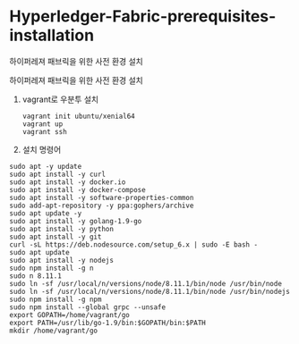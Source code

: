 # Hyperledger-Fabric-prerequisites-installation
하이퍼레져 패브릭을 위한 사전 환경 설치

하이퍼레져 패브릭을 위한 사전 환경 설치

1. vagrant로 우분투 설치

   ```
   vagrant init ubuntu/xenial64
   vagrant up
   vagrant ssh
   ```

2. 설치 명령어

```
sudo apt -y update
sudo apt install -y curl
sudo apt install -y docker.io
sudo apt install -y docker-compose
sudo apt install -y software-properties-common
sudo add-apt-repository -y ppa:gophers/archive
sudo apt update -y
sudo apt install -y golang-1.9-go
sudo apt install -y python
sudo apt install -y git
curl -sL https://deb.nodesource.com/setup_6.x | sudo -E bash -
sudo apt update
sudo apt install -y nodejs
sudo npm install -g n
sudo n 8.11.1
sudo ln -sf /usr/local/n/versions/node/8.11.1/bin/node /usr/bin/node
sudo ln -sf /usr/local/n/versions/node/8.11.1/bin/node /usr/bin/nodejs
sudo npm install -g npm
sudo npm install --global grpc --unsafe
export GOPATH=/home/vagrant/go
export PATH=/usr/lib/go-1.9/bin:$GOPATH/bin:$PATH
mkdir /home/vagrant/go
```

